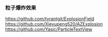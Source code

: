 ### 粒子爆炸效果  
https://github.com/tyrantgit/ExplosionField  
https://github.com/Xieyupeng520/AZExplosion  
https://github.com/Yasic/ParticleTextView  